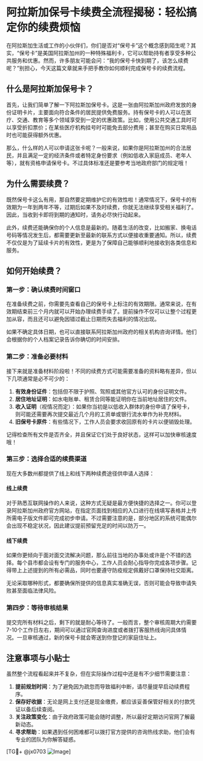 # 阿拉斯加保号卡续费全流程揭秘：轻松搞定你的续费烦恼

在阿拉斯加生活或工作的小伙伴们，你们是否对“保号卡”这个概念感到陌生呢？其实，“保号卡”是美国阿拉斯加州的一种特殊福利卡，它可以帮助持有者享受多种公共服务和优惠。然而，许多朋友可能会问：“我的保号卡快到期了，该怎么续费呢？”别担心，今天这篇文章就来手把手教你如何顺利完成保号卡的续费流程。

## 什么是阿拉斯加保号卡？

首先，让我们简单了解一下阿拉斯加保号卡。这是一张由阿拉斯加州政府发放的身份证明卡片，主要面向符合条件的居民提供免费服务。持有保号卡的人可以在医疗、交通、教育等多个领域享受到一定的优惠政策。比如，使用公共交通工具时可以享受折扣票价；在某些医疗机构挂号时可能免去部分费用；甚至在购买日常用品时也可能获得额外优惠。

那么，什么样的人可以申请这张卡呢？一般来说，如果你是阿拉斯加州的合法居民，并且满足一定的经济条件或者特定身份要求（例如低收入家庭成员、老年人等），就有资格申请保号卡。不过具体标准还是要参考当地政府部门的规定哦！

## 为什么需要续费？

既然保号卡这么有用，那自然要定期维护它的有效性啦！通常情况下，保号卡的有效期为一年到两年不等，过期后如果不及时续费，你就无法继续享受相关福利了。因此，当收到卡即将到期的通知时，请务必尽快行动起来。

此外，续费还能确保你的个人信息是最新的。随着生活的改变，比如搬家、换电话号码等情况发生后，都需要更新至最新的联系方式以便接收重要通知。所以，续费不仅仅是为了延续卡片的有效性，更是为了保障自己能够顺利地接收到各类信息和服务。

## 如何开始续费？

### 第一步：确认续费时间窗口

在准备续费之前，你需要先查看自己的保号卡上标注的有效期限。通常来说，在有效期结束前三个月内就可以开始办理续费手续了。提前操作不仅可以让整个过程更加从容，而且还可以避免因错过截止日期而失去福利的情况出现。

如果不确定具体日期，也可以直接联系阿拉斯加州政府的相关机构咨询详情。他们会根据你的个人档案记录告诉你确切的时间安排。

### 第二步：准备必要材料

接下来就是准备材料阶段啦！不同的续费方式可能需要准备的资料略有差异，但以下几项通常是必不可少的：

1. **有效身份证件**：包括但不限于护照、驾照或其他官方认可的身份证明文件。
2. **居住地址证明**：如水电账单、租赁合同等能证明你在当前地址居住的文件。
3. **收入证明**（视情况而定）：如果你当初是以低收入群体的身份申请了保号卡，则可能还需要再次提交最近几个月的工资单或银行流水单作为补充材料。
4. **旧保号卡原件**：有些情况下，工作人员会要求收回原有的卡片以便销毁处理。

记得检查所有文件是否齐全，并且保证它们处于良好状态，这样可以加快审核速度哦！

### 第三步：选择合适的续费渠道

现在大多数州都提供了线上和线下两种续费途径供申请人选择：

#### 线上续费
对于熟悉互联网操作的人来说，这种方式无疑是最方便快捷的选择之一。你可以登录阿拉斯加州政府官方网站，在指定页面找到相应的入口进行在线填写表格并上传所需电子版文件即可完成初步申请。不过需要注意的是，部分地区的系统可能偶尔会出现不稳定状况，因此建议提前预留充足的时间以防万一。

#### 线下续费
如果你更倾向于面对面交流解决问题，那么前往当地的办事处或许是个不错的选择。每个县市都会设有专门的服务中心，工作人员会耐心指导你完成各项步骤。记得带上上述提到的所有必需品，同时也要遵守防疫规定佩戴好口罩保持社交距离。

无论采取哪种形式，都要确保所提供的信息真实准确无误，否则可能会导致申请失败甚至面临法律风险。

### 第四步：等待审核结果

提交完所有材料之后，剩下的就是耐心等待了。一般而言，整个审核周期大约需要7-10个工作日左右，期间可以通过官网查询进度或者拨打客服热线询问具体情况。一旦审核通过，新的保号卡就会寄送到你登记的家庭住址上。

## 注意事项与小贴士

虽然整个流程看起来并不复杂，但在实际操作过程中还是有不少细节需要注意：

1. **提前规划时间**：为了避免因为疏忽而导致福利中断，请尽量提早启动续费程序。
2. **保存好收据**：无论是网上支付还是现金缴费，都应该妥善保管好相关的付款凭证以备后续查阅。
3. **关注政策变化**：由于政府政策可能会随时调整，所以最好定期访问官网了解最新动态。
4. **寻求帮助**：如果遇到任何困难都可以拨打官方提供的咨询热线求助，他们会有专业的团队为你解答疑惑。

[TG💪+ @jx0703 ![Image](https://github.com/user-attachments/assets/dbca1d08-cadb-493c-b0ec-ad6f7a83f270)]